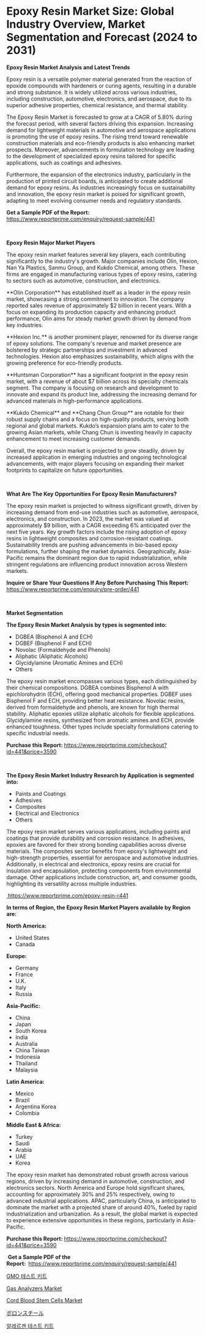 <p><h1>Epoxy Resin Market Size: Global Industry Overview, Market Segmentation and Forecast (2024 to 2031)</h1></p><p><strong>Epoxy Resin Market Analysis and Latest Trends</strong></p>
<p><p>Epoxy resin is a versatile polymer material generated from the reaction of epoxide compounds with hardeners or curing agents, resulting in a durable and strong substance. It is widely utilized across various industries, including construction, automotive, electronics, and aerospace, due to its superior adhesive properties, chemical resistance, and thermal stability. </p><p>The Epoxy Resin Market is forecasted to grow at a CAGR of 5.80% during the forecast period, with several factors driving this expansion. Increasing demand for lightweight materials in automotive and aerospace applications is promoting the use of epoxy resins. The rising trend toward renewable construction materials and eco-friendly products is also enhancing market prospects. Moreover, advancements in formulation technology are leading to the development of specialized epoxy resins tailored for specific applications, such as coatings and adhesives. </p><p>Furthermore, the expansion of the electronics industry, particularly in the production of printed circuit boards, is anticipated to create additional demand for epoxy resins. As industries increasingly focus on sustainability and innovation, the epoxy resin market is poised for significant growth, adapting to meet evolving consumer needs and regulatory standards.</p></p>
<p><strong>Get a Sample PDF of the Report:&nbsp;</strong> <a href="https://www.reportprime.com/enquiry/request-sample/441">https://www.reportprime.com/enquiry/request-sample/441</a></p>
<p>&nbsp;</p>
<p><strong>Epoxy Resin Major Market Players</strong></p>
<p><p>The epoxy resin market features several key players, each contributing significantly to the industry's growth. Major companies include Olin, Hexion, Nan Ya Plastics, Sanmu Group, and Kukdo Chemical, among others. These firms are engaged in manufacturing various types of epoxy resins, catering to sectors such as automotive, construction, and electronics.</p><p>**Olin Corporation** has established itself as a leader in the epoxy resin market, showcasing a strong commitment to innovation. The company reported sales revenue of approximately $2 billion in recent years. With a focus on expanding its production capacity and enhancing product performance, Olin aims for steady market growth driven by demand from key industries.</p><p>**Hexion Inc.** is another prominent player, renowned for its diverse range of epoxy solutions. The company's revenue and market presence are bolstered by strategic partnerships and investment in advanced technologies. Hexion also emphasizes sustainability, which aligns with the growing preference for eco-friendly products.</p><p>**Huntsman Corporation** has a significant footprint in the epoxy resin market, with a revenue of about $7 billion across its specialty chemicals segment. The company is focusing on research and development to innovate and expand its product line, addressing the increasing demand for advanced materials in high-performance applications.</p><p>**Kukdo Chemical** and **Chang Chun Group** are notable for their robust supply chains and a focus on high-quality products, serving both regional and global markets. Kukdo’s expansion plans aim to cater to the growing Asian markets, while Chang Chun is investing heavily in capacity enhancement to meet increasing customer demands.</p><p>Overall, the epoxy resin market is projected to grow steadily, driven by increased application in emerging industries and ongoing technological advancements, with major players focusing on expanding their market footprints to capitalize on future opportunities.</p></p>
<p>&nbsp;</p>
<p><strong>What Are The Key Opportunities For Epoxy Resin Manufacturers?</strong></p>
<p><p>The epoxy resin market is projected to witness significant growth, driven by increasing demand from end-use industries such as automotive, aerospace, electronics, and construction. In 2023, the market was valued at approximately $9 billion, with a CAGR exceeding 6% anticipated over the next five years. Key growth factors include the rising adoption of epoxy resins in lightweight composites and corrosion-resistant coatings. Sustainability trends are pushing advancements in bio-based epoxy formulations, further shaping the market dynamics. Geographically, Asia-Pacific remains the dominant region due to rapid industrialization, while stringent regulations are influencing product innovation across Western markets.</p></p>
<p><strong>Inquire or Share Your Questions If Any Before Purchasing This Report:</strong> <a href="https://www.reportprime.com/enquiry/pre-order/441">https://www.reportprime.com/enquiry/pre-order/441</a></p>
<p>&nbsp;</p>
<p><strong>Market Segmentation</strong></p>
<p><strong>The Epoxy Resin Market Analysis by types is segmented into:</strong></p>
<p><ul><li>DGBEA (Bisphenol A and ECH)</li><li>DGBEF (Bisphenol F and ECH)</li><li>Novolac (Formaldehyde and Phenols)</li><li>Aliphatic (Aliphatic Alcohols)</li><li>Glycidylamine (Aromatic Amines and ECH)</li><li>Others</li></ul></p>
<p><p>The epoxy resin market encompasses various types, each distinguished by their chemical compositions. DGBEA combines Bisphenol A with epichlorohydrin (ECH), offering good mechanical properties. DGBEF uses Bisphenol F and ECH, providing better heat resistance. Novolac resins, derived from formaldehyde and phenols, are known for high thermal stability. Aliphatic epoxies utilize aliphatic alcohols for flexible applications. Glycidylamine resins, synthesized from aromatic amines and ECH, provide enhanced toughness. Other types include specialty formulations catering to specific industrial needs.</p></p>
<p><strong>Purchase this Report:&nbsp;</strong><a href="https://www.reportprime.com/checkout?id=441&price=3590">https://www.reportprime.com/checkout?id=441&price=3590</a></p>
<p>&nbsp;</p>
<p><strong>The Epoxy Resin Market Industry Research by Application is segmented into:</strong></p>
<p><ul><li>Paints and Coatings</li><li>Adhesives</li><li>Composites</li><li>Electrical and Electronics</li><li>Others</li></ul></p>
<p><p>The epoxy resin market serves various applications, including paints and coatings that provide durability and corrosion resistance. In adhesives, epoxies are favored for their strong bonding capabilities across diverse materials. The composites sector benefits from epoxy's lightweight and high-strength properties, essential for aerospace and automotive industries. Additionally, in electrical and electronics, epoxy resins are crucial for insulation and encapsulation, protecting components from environmental damage. Other applications include construction, art, and consumer goods, highlighting its versatility across multiple industries.</p></p>
<p><a href="https://www.reportprime.com/epoxy-resin-r441">&nbsp;https://www.reportprime.com/epoxy-resin-r441</a></p>
<p><strong>In terms of Region, the Epoxy Resin Market Players available by Region are:</strong></p>
<p>
    <p> <strong> North America: </strong>
        <ul>
            <li>United States</li>
            <li>Canada</li>
        </ul>
        </p> 
    <p> <strong> Europe: </strong>
        <ul>
            <li>Germany</li>
            <li>France</li>
            <li>U.K.</li>
            <li>Italy</li>
            <li>Russia</li>
        </ul>
        </p> 
    <p> <strong> Asia-Pacific: </strong>
        <ul>
            <li>China</li>
            <li>Japan</li>
            <li>South Korea</li>
            <li>India</li>
            <li>Australia</li>
            <li>China Taiwan</li>
            <li>Indonesia</li>
            <li>Thailand</li>
            <li>Malaysia</li>
        </ul>
        </p> 
    <p> <strong> Latin America: </strong>
        <ul>
            <li>Mexico</li>
            <li>Brazil</li>
            <li>Argentina Korea</li>
            <li>Colombia</li>
        </ul>
        </p> 
    <p> <strong> Middle East & Africa: </strong>
        <ul>
            <li>Turkey</li>
            <li>Saudi</li>
            <li>Arabia</li>
            <li>UAE</li>
            <li>Korea</li>
        </ul>
    </p>
    </p>
<p><p>The epoxy resin market has demonstrated robust growth across various regions, driven by increasing demand in automotive, construction, and electronics sectors. North America and Europe hold significant shares, accounting for approximately 30% and 25% respectively, owing to advanced industrial applications. APAC, particularly China, is anticipated to dominate the market with a projected share of around 40%, fueled by rapid industrialization and urbanization. As a result, the global market is expected to experience extensive opportunities in these regions, particularly in Asia-Pacific.</p></p>
<p><strong>Purchase this Report: </strong><a href="https://www.reportprime.com/checkout?id=441&price=3590">https://www.reportprime.com/checkout?id=441&price=3590</a></p>
<p>&nbsp;<strong>Get a Sample PDF of the Report:&nbsp;&nbsp;</strong><a href="https://www.reportprime.com/enquiry/request-sample/441">https://www.reportprime.com/enquiry/request-sample/441</a></p>
<p><strong></strong></p>
<p><p><a href="https://medium.com/@othaleffler61/%EA%B8%80%EB%A1%9C%EB%B2%8C-gmo-%ED%85%8C%EC%8A%A4%ED%8A%B8-%ED%82%A4%ED%8A%B8-%EC%8B%9C%EC%9E%A5-%EC%9D%91%EC%9A%A9-%EC%B5%9C%EC%A2%85-%EC%82%AC%EC%9A%A9-%EC%82%B0%EC%97%85-%EC%9C%A0%ED%98%95-%EC%9E%A5%EB%B9%84-%EB%B0%8F-%EC%A7%80%EC%97%AD%EC%97%90-%EB%8C%80%ED%95%9C-%EC%A7%91%EC%A4%91-%EB%B6%84%EC%84%9D-%EB%B0%8F-%EC%98%88%EC%B8%A1-2024-2031-b4d925b23b77">GMO 테스트 키트</a></p><p><a href="https://www.linkedin.com/pulse/gas-analyzers-market-growth-outlook-from-2024-2031-projecting-2hybf?trackingId=0YPFwjZtQEm%2Fo5LcyA%2BMuQ%3D%3D">Gas Analyzers Market</a></p><p><a href="https://medium.com/@jewelmohr42/cord-blood-stem-cells-market-evolution-global-trends-and-regional-dynamics-2024-2031-6326647643cd">Cord Blood Stem Cells Market</a></p><p><a href="https://medium.com/@skylarreilly36/%E3%83%9B%E3%82%A6%E7%B4%A0%E9%8B%BC%E5%B8%82%E5%A0%B4%E6%A6%82%E8%A6%81-2024%E5%B9%B4%E3%81%8B%E3%82%892031%E5%B9%B4%E3%81%BE%E3%81%A7%E3%81%AE%E4%B8%96%E7%95%8C%E5%B8%82%E5%A0%B4%E3%81%AE%E3%83%88%E3%83%AC%E3%83%B3%E3%83%89%E3%81%A8%E5%B0%86%E6%9D%A5%E3%81%AE%E5%B1%95%E6%9C%9B-32202f627615">ボロンスチール</a></p><p><a href="https://medium.com/@othaleffler61/%EC%95%8C%EB%A0%88%EB%A5%B4%EA%B8%B0-%EA%B2%80%EC%82%AC-%ED%82%A4%ED%8A%B8-%EC%8B%9C%EC%9E%A5-%EB%8F%99%ED%96%A5-%EB%B0%8F-%EB%B6%84%EC%84%9D-%ED%96%A5%ED%9B%84-%EC%84%B1%EC%9E%A5-%EA%B8%B0%ED%9A%8C%EC%99%80-%EB%8F%84%EC%A0%84-%EA%B3%BC%EC%A0%9C-2024-2031-b352435399bd">알레르겐 테스트 키트</a></p></p>
